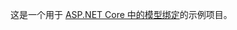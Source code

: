 这是一个用于 [ASP.NET Core 中的模型绑定](https://docs.microsoft.com/aspnet/core/mvc/models/model-binding)的示例项目。
